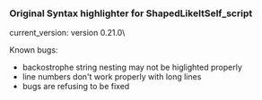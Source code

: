 ### Original Syntax highlighter for ShapedLikeItSelf_script
current_version: version 0.21.0\

Known bugs:
* backostrophe string nesting may not be higlighted properly
* line numbers don't work properly with long lines
* bugs are refusing to be fixed
